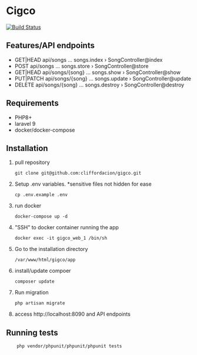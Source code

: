 # Cigco
[![Build Status](https://travis-ci.org/joemccann/dillinger.svg?branch=master)](https://travis-ci.org/joemccann/dillinger)


## Features/API endpoints
-  GET|HEAD        api/songs  ...  songs.index › SongController@index
-  POST            api/songs  ...  songs.store › SongController@store
-  GET|HEAD        api/songs/{song}  ...  songs.show › SongController@show
-  PUT|PATCH       api/songs/{song}  ...  songs.update › SongController@update
-  DELETE          api/songs/{song}  ...  songs.destroy › SongController@destroy

## Requirements
- PHP8+
- laravel 9
- docker/docker-compose
## Installation
1. pull repository
   ```
   git clone git@github.com:cliffordacion/gigco.git
   ```
2. Setup .env variables. *sensitive files not hidden for ease
   ```
   cp .env.example .env
   ```
3. run docker 
   ```
   docker-compose up -d
   ```
4. "SSH" to docker container running the app
   ```
   docker exec -it gigco_web_1 /bin/sh
   ```
5. Go to the installation directory
   ```
   /var/www/html/gigco/app
   ```
6. install/update compoer
   ```
   composer update
   ```
7. Run migration
   ```
   php artisan migrate
   ```
8. access http://localhost:8090 and API endpoints

## Running tests
   ```
       php vendor/phpunit/phpunit/phpunit tests
   ```


